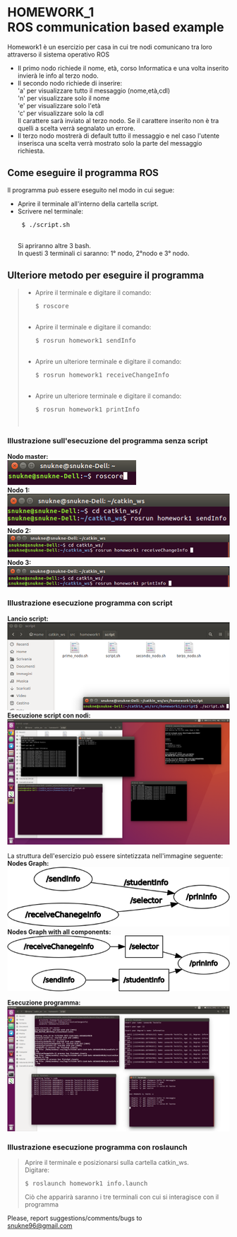 # HOMEWORK_1<br>ROS communication based example

Homework1 è un esercizio per casa in cui tre nodi comunicano tra loro attraverso il sistema operativo ROS<br>
<html>
  <head>
  </head>
  <body>
    <ul>
      <li>
      Il primo nodo richiede il nome, età, corso Informatica e una volta inserito invierà le info al terzo nodo.
      </li>
      <li>
      Il secondo nodo richiede di inserire: <br>
                                            'a' per visualizzare tutto il messaggio (nome,età,cdl) <br>
                                            'n' per visualizzare solo il nome <br>
                                            'e' per visualizzare solo l'età <br>
                                            'c' per visualizzare solo la cdl <br>
      Il carattere sarà inviato al terzo nodo. Se il carattere inserito non è tra quelli a scelta verrà segnalato un errore.
      </li>
      <li>
      Il terzo nodo mostrerà di default tutto il messaggio e nel caso l'utente inserisca una scelta verrà mostrato solo la parte del messaggio richiesta. <br>
      </li>
    </ul>
    <h2> Come eseguire il programma ROS </h2>
    Il programma può essere eseguito nel modo in cui segue:
    <ul>
      <li>
      Aprire il terminale all'interno della cartella script.
      </li>
      <li>
      Scrivere nel terminale:
      <pre> $ ./script.sh </pre> <br>
      Si apriranno altre 3 bash. <br>
      In questi 3 terminali ci saranno: 1° nodo, 2°nodo e 3° nodo. <br>
      </li>
    </ul>
    <h2> Ulteriore metodo per eseguire il programma </h2>
    <blockquote>
    <ul>
      <li>
        Aprire il terminale e digitare il comando: <br>
        <pre>$ roscore </pre> <br>
      </li>
      <li>
        Aprire il terminale e digitare il comando: <br>
        <pre>$ rosrun homework1 sendInfo </pre> <br>
      </li>
      <li>
        Aprire un ulteriore terminale e digitare il comando: <br>
        <pre>$ rosrun homework1 receiveChangeInfo </pre> <br>
      </li>
      <li>
        Aprire un ulteriore terminale e digitare il comando: <br>
        <pre>$ rosrun homework1 printInfo </pre> <br>
      </li>
    </ul>
    </blockquote>
    <h3> Illustrazione sull'esecuzione del programma <b>senza</b> script </h3>
  </body>
</html>

<!-- CAMBIARE SOLO IMMAGINE DEL SENDINFO -->
<b>Nodo master:</b> <br>
![node master](images/roscore.png) <br>
<b>Nodo 1:</b> <br>
![node 1](images/sendInfo.png) <br>
<b>Nodo 2:</b> <br>
![node 2](images/receiveInfo.png) <br>
<b>Nodo 3:</b> <br>
![node 3](images/printInfo.png) <br>

<html>
  <head> </head>
  <body>
    <h3> Illustrazione esecuzione programma <b>con</b> script </h3>
  </body>
</html>

 <!-- DA MODIFICARE LE IMMAGINI -->
<b>Lancio script: </b> <br>
![script start](images/start_script.png) <br>
<b>Esecuzione script con nodi: </b> <br>
![script esecuzione](images/esecuzione_script.png) <br>

<!-- CAMBIARE IMMAGINE NODI -->
La struttura dell'esercizio può essere sintetizzata nell'immagine seguente:<br>
<b>Nodes Graph:</b> <br>
![node Graph](images/rosgraphOnlyNode.png) <br>
<b>Nodes Graph with all components: </b>
![Node Graph with all components](images/rosgraph.png) <br>

<b>Esecuzione programma: </b><br>
![Esecuzione programma](images/esecuzione.png)

<html>
  <head> </head>
  <body>
    <h3> Illustrazione esecuzione programma con <b>roslaunch</b> </h3>
    <blockquote>
    <p>
    Aprire il terminale e posizionarsi sulla cartella catkin_ws. <br>
    Digitare:
    <pre>$ roslaunch homework1 info.launch </pre>
    Ciò che apparirà saranno i tre terminali con cui si interagisce con il programma
    </p>
    </blockquote>
  </body>
</html>


Please, report suggestions/comments/bugs to<br>
snukne96@gmail.com
